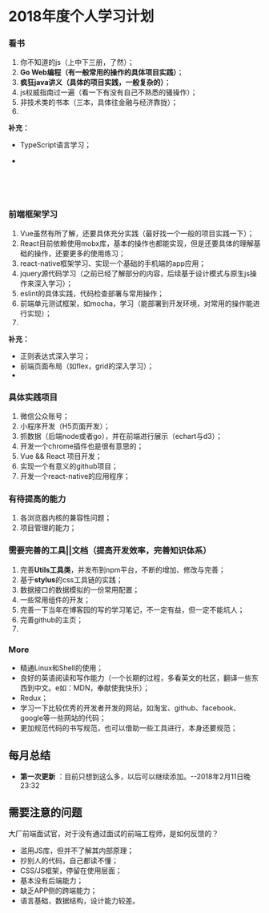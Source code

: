# 2018年度个人学习计划

### 看书

1. 你不知道的js（上中下三册，了然）；
2. **Go Web编程（有一般常用的操作的具体项目实践）**；
3. **疯狂java讲义（具体的项目实践，一般复杂的）**；
4. js权威指南过一遍（看一下有没有自己不熟悉的骚操作）；
5. 非技术类的书本（三本，具体往金融与经济靠拢）；
6. ​

**补充：**

- TypeScript语言学习；

- ​

  ​

  ​

### 前端框架学习

1. Vue虽然有所了解，还要具体充分实践（最好找一个一般的项目实践一下）；
2. React目前依赖使用mobx库，基本的操作也都能实现，但是还要具体的理解基础的操作，还要更多的使用练习；
3. react-native框架学习、实现一个基础的手机端的app应用；
4. jquery源代码学习（之前已经了解部分的内容，后续基于设计模式与原生js操作来深入学习）；
5. eslint的具体实践，代码检查部署与常用操作；
6. 前端单元测试框架，如mocha，学习（能部署到开发环境，对常用的操作能进行实现）；
7. ​


**补充：**

- 正则表达式深入学习；
- 前端页面布局（如flex，grid的深入学习）；
- ​


### 具体实践项目

1. 微信公众账号；
2. 小程序开发（H5页面开发）；
3. 抓数据（后端node或者go），并在前端进行展示（echart与d3）；
4. 开发一个chrome插件也是很有意思的；
5. Vue && React 项目开发；
6. ​实现一个有意义的github项目；
7. 开发一个react-native的应用程序；







### 有待提高的能力

1. 各浏览器内核的兼容性问题；
2. 项目管理的能力；





### 需要完善的工具||文档（提高开发效率，完善知识体系）

1. 完善**Utils工具类**，并发布到npm平台，不断的增加、修改与完善；
2. 基于**stylus**的css工具链的实践；
3. 数据接口的数据模拟的一份常用配置；
4. 一些常用组件的开发；
5. 完善一下当年在博客园的写的学习笔记，不一定有益，但一定不能坑人；
6. 完善github的主页；
7. ​





### More

- 精通Linux和Shell的使用；
- 良好的英语阅读和写作能力（一个长期的过程，多看英文的社区，翻译一些东西到中文。e如：MDN，奉献使我快乐）；
- Redux；
- 学习一下比较优秀的开发者开发的网站，如淘宝、github、facebook、google等一些网站的代码；
- 更加规范代码的书写规范，也可以借助一些工具进行，本身还要规范；



## 每月总结

- **第一次更新** ：目前只想到这么多，以后可以继续添加。--2018年2月11日晚23:32



## 需要注意的问题
大厂前端面试官，对于没有通过面试的前端工程师，是如何反馈的？
- 滥用JS库，但并不了解其内部原理；
- 抄别人的代码，自己都读不懂；
- CSS/JS框架，停留在使用层面；
- 基本没有后端能力；
- 缺乏APP侧的跨端能力；
- 语言基础，数据结构，设计能力较差。